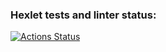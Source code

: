 ### Hexlet tests and linter status:
[![Actions Status](https://github.com/dvs30/python-project-lvl1/workflows/hexlet-check/badge.svg)](https://github.com/dvs30/python-project-lvl1/actions)